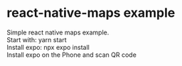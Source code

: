 <h1>react-native-maps example</h1>
Simple react native maps example.<br>
Start with: yarn start<br>
Install expo: npx expo install<br>
Install expo on the Phone and scan QR code
